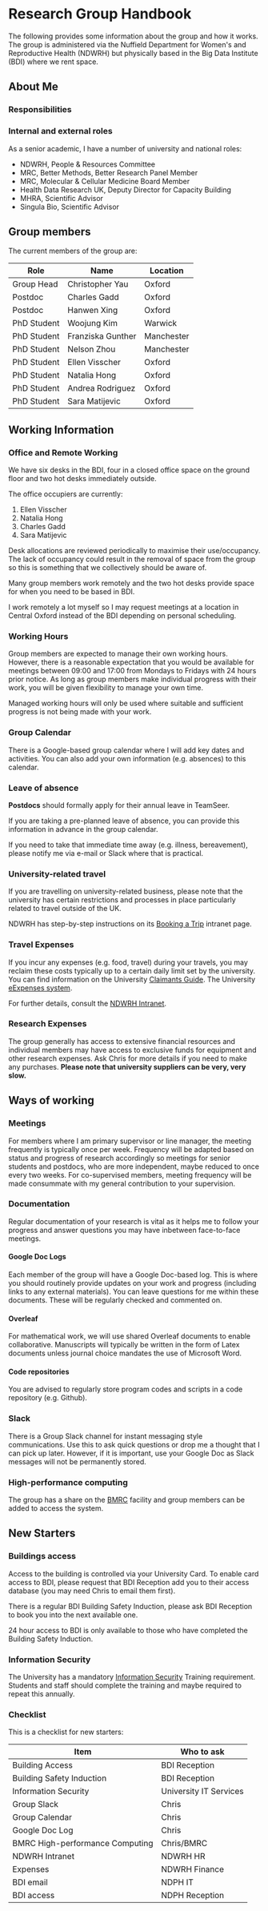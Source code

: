 # Research Group Handbook

The following provides some information about the group and how it works. The group is administered via the Nuffield Department for Women's and Reproductive Health (NDWRH) but physically based in the Big Data Institute (BDI) where we rent space.

## About Me

### Responsibilities 

### Internal and external roles

As a senior academic, I have a number of university and national roles:

- NDWRH, People & Resources Committee
- MRC, Better Methods, Better Research Panel Member
- MRC, Molecular & Cellular Medicine Board Member
- Health Data Research UK, Deputy Director for Capacity Building
- MHRA, Scientific Advisor
- Singula Bio, Scientific Advisor

## Group members

The current members of the group are:

|Role|Name|Location|
|-------|-----------------|-------|
|Group Head|Christopher Yau|Oxford|
|Postdoc|Charles Gadd|Oxford|
|Postdoc|Hanwen Xing|Oxford|
|PhD Student|Woojung Kim|Warwick|
|PhD Student|Franziska Gunther|Manchester|
|PhD Student|Nelson Zhou|Manchester|
|PhD Student|Ellen Visscher|Oxford|
|PhD Student|Natalia Hong|Oxford|
|PhD Student|Andrea Rodriguez|Oxford|
|PhD Student|Sara Matijevic|Oxford|

## Working Information

### Office and Remote Working

We have six desks in the BDI, four in a closed office space on the ground floor and two hot desks immediately outside.

The office occupiers are currently:

1. Ellen Visscher
2. Natalia Hong
3. Charles Gadd
4. Sara Matijevic

Desk allocations are reviewed periodically to maximise their use/occupancy. The lack of occupancy could result in the removal of space from the group so this is something that we collectively should be aware of.

Many group members work remotely and the two hot desks provide space for when you need to be based in BDI.

I work remotely a lot myself so I may request meetings at a location in Central Oxford instead of the BDI depending on personal scheduling.

### Working Hours

Group members are expected to manage their own working hours. However, there is a reasonable expectation that you would be available for meetings between 09:00 and 17:00 from Mondays to Fridays with 24 hours prior notice. As long as group members make individual progress with their work, you will be given flexibility to manage your own time.

Managed working hours will only be used where suitable and sufficient progress is not being made with your work.

### Group Calendar

There is a Google-based group calendar where I will add key dates and activities. You can also add your own information (e.g. absences) to this calendar.

### Leave of absence

**Postdocs** should formally apply for their annual leave in TeamSeer.

If you are taking a pre-planned leave of absence, you can provide this information in advance in the group calendar. 

If you need to take that immediate time away (e.g. illness, bereavement), please notify me via e-mail or Slack where that is practical.

### University-related travel

If you are travelling on university-related business, please note that the university has certain restrictions and processes in place particularly related to travel outside of the UK. 

NDWRH has step-by-step instructions on its [Booking a Trip](https://unioxfordnexus.sharepoint.com/sites/NDWR-NDWRHIntranet/SitePages/Booking-a-Trip.aspx) intranet page. 

### Travel Expenses

If you incur any expenses (e.g. food, travel) during your travels, you may reclaim these costs typically up to a certain daily limit set by the university. You can find information on the University [Claimants Guide](https://finance.admin.ox.ac.uk/travel-expenses-claimants-guide). The University [eExpenses system](https://finance.admin.ox.ac.uk/eexpenses-system).

For further details, consult the [NDWRH Intranet](https://unioxfordnexus.sharepoint.com/sites/NDWR-NDWRHIntranet).

### Research Expenses

The group generally has access to extensive financial resources and individual members may have access to exclusive funds for equipment and other research expenses. Ask Chris for more details if you need to make any purchases. **Please note that university suppliers can be very, very slow.**

## Ways of working

### Meetings

For members where I am primary supervisor or line manager, the meeting frequently is typically once per week. Frequency will be adapted based on status and progress of research accordingly so meetings for senior students and postdocs, who are more independent, maybe reduced to once every two weeks. For co-supervised members, meeting frequency will be made consummate with my general contribution to your supervision.

### Documentation

Regular documentation of your research is vital as it helps me to follow your progress and answer questions you may have inbetween face-to-face meetings. 

#### Google Doc Logs

Each member of the group will have a Google Doc-based log. This is where you should routinely provide updates on your work and progress (including links to any external materials).    You can leave questions for me within these documents. These will be regularly checked and commented on. 

#### Overleaf

For mathematical work, we will use shared Overleaf documents to enable collaborative. Manuscripts will typically be written in the form of Latex documents unless journal choice mandates the use of Microsoft Word.

#### Code repositories

You are advised to regularly store program codes and scripts in a code repository (e.g. Github).

### Slack

There is a Group Slack channel for instant messaging style communications. Use this to ask quick questions or drop me a thought that I can pick up later. However, if it is important, use your Google Doc as Slack messages will not be permanently stored.

### High-performance computing

The group has a share on the [BMRC](https://www.medsci.ox.ac.uk/for-staff/resources/bmrc) facility and group members can be added to access the system.

## New Starters

### Buildings access

Access to the building is controlled via your University Card. To enable card access to BDI, please request that BDI Reception add you to their access database (you may need Chris to email them first). 

There is a regular BDI Building Safety Induction, please ask BDI Reception to book you into the next available one.

24 hour access to BDI is only available to those who have completed the Building Safety Induction.

### Information Security

The University has a mandatory [Information Security](https://www.infosec.ox.ac.uk/training-and-awareness) Training requirement. Students and staff should complete the training and maybe required to repeat this annually.

### Checklist

This is a checklist for new starters:

|Item|Who to ask|
|----|----------|
|Building Access|BDI Reception|
|Building Safety Induction|BDI Reception|
|Information Security|University IT Services|
|Group Slack|Chris|
|Group Calendar|Chris|
|Google Doc Log|Chris|
|BMRC High-performance Computing|Chris/BMRC|
|NDWRH Intranet|NDWRH HR|
|Expenses|NDWRH Finance|
|BDI email|NDPH IT|
|BDI access|NDPH Reception|


